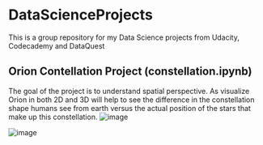 # DataScienceProjects
This is a group repository for my Data Science projects from Udacity, Codecademy and DataQuest

## Orion Contellation Project (constellation.ipynb)
The goal of the project is to understand spatial perspective. As visualize Orion in both 2D and 3D will help to see the difference in the constellation shape humans see from earth versus the actual position of the stars that make up this constellation. 
![image](https://user-images.githubusercontent.com/26861798/83184790-e3704580-a121-11ea-93cd-0470c1608a1b.png)

![image](https://user-images.githubusercontent.com/26861798/83184839-f3882500-a121-11ea-9314-cc601e1a2620.png)

